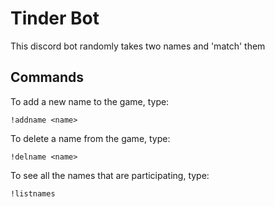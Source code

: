 # Tinder Bot

This discord bot randomly takes two names and 'match' them

## Commands

To add a new name to the game, type:
```
!addname <name>
```

To delete a name from the game, type:
```
!delname <name>
```

To see all the names that are participating, type:
```
!listnames
```

